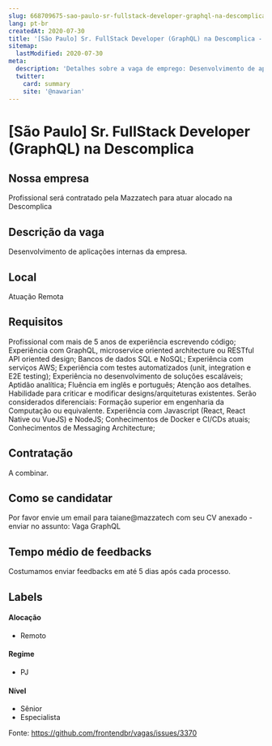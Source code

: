 ```yaml
---
slug: 668709675-sao-paulo-sr-fullstack-developer-graphql-na-descomplica
lang: pt-br
createdAt: 2020-07-30
title: '[São Paulo] Sr. FullStack Developer (GraphQL) na Descomplica - Vaga de Emprego'
sitemap:
  lastModified: 2020-07-30
meta:
  description: 'Detalhes sobre a vaga de emprego: Desenvolvimento de aplicações internas da empresa.'
  twitter:
    card: summary
    site: '@nawarian'
---
```


# [São Paulo] Sr. FullStack Developer (GraphQL) na Descomplica

## Nossa empresa
Profissional será contratado pela Mazzatech para atuar alocado na Descomplica

## Descrição da vaga
Desenvolvimento de aplicações internas da empresa.

## Local
Atuação Remota

## Requisitos
Profissional com mais de 5 anos de experiência escrevendo código;
Experiência com GraphQL, microservice oriented architecture ou RESTful API oriented design;
Bancos de dados SQL e NoSQL;
Experiência com serviços AWS;
Experiência com testes automatizados (unit, integration e E2E testing);
Experiência no desenvolvimento de soluções escaláveis;
Aptidão analítica;
Fluência em inglês e português;
Atenção aos detalhes. 
Habilidade para criticar e modificar designs/arquiteturas existentes.
Serão considerados diferenciais:
Formação superior em engenharia da Computação ou equivalente.
Experiência com Javascript (React, React Native ou VueJS) e NodeJS;
Conhecimentos de  Docker e CI/CDs atuais;
Conhecimentos de Messaging Architecture;

## Contratação
A combinar.

## Como se candidatar
Por favor envie um email para taiane@mazzatech com seu CV anexado - enviar no assunto: Vaga GraphQL

## Tempo médio de feedbacks
Costumamos enviar feedbacks em até 5 dias após cada processo.

## Labels

#### Alocação
- Remoto

#### Regime
- PJ

#### Nível
- Sênior
- Especialista




Fonte: https://github.com/frontendbr/vagas/issues/3370